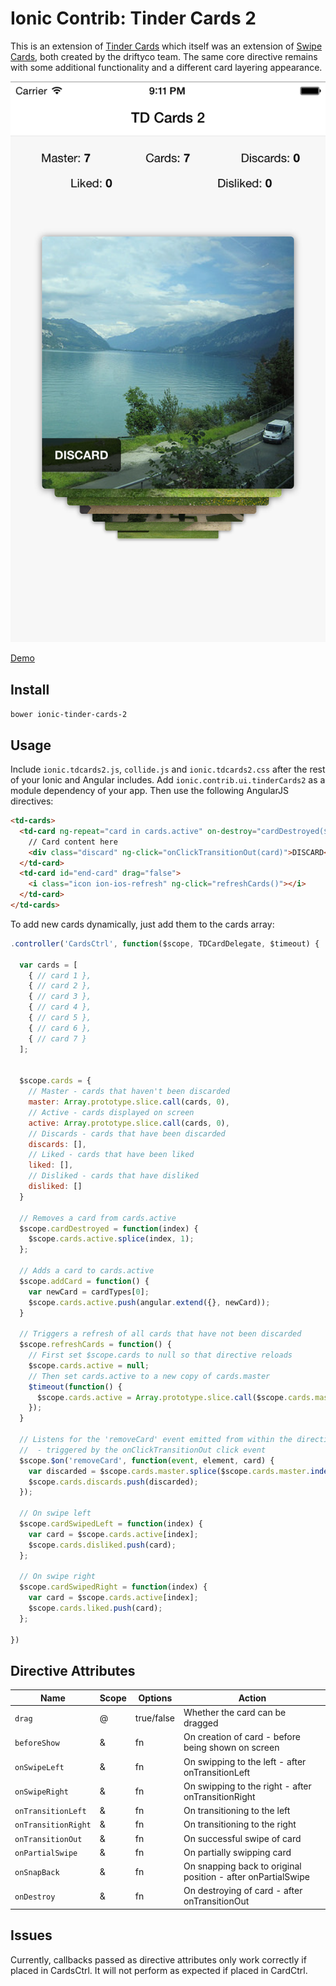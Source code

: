 Ionic Contrib: Tinder Cards 2
===================

This is an extension of [Tinder Cards](https://github.com/driftyco/ionic-ion-tinder-cards)
which itself was an extension of [Swipe Cards](https://github.com/driftyco/ionic-ion-swipe-cards),
both created by the driftyco team. The same core directive remains with some additional functionality and a different card layering appearance.

![Screenshot](screenshots/iphone.png)

[Demo](http://codepen.io/loringdodge/pen/BNmRrK)

## Install

`bower ionic-tinder-cards-2`

## Usage

Include `ionic.tdcards2.js`, `collide.js` and `ionic.tdcards2.css` after the rest of your Ionic and Angular includes. Add `ionic.contrib.ui.tinderCards2` as a module dependency of your app. Then use the following AngularJS directives:

```html
<td-cards>
  <td-card ng-repeat="card in cards.active" on-destroy="cardDestroyed($index)" on-swipe-left="cardSwipedLeft($index)" on-swipe-right="cardSwipedRight($index)">
    // Card content here
    <div class="discard" ng-click="onClickTransitionOut(card)">DISCARD</div>
  </td-card>
  <td-card id="end-card" drag="false">
    <i class="icon ion-ios-refresh" ng-click="refreshCards()"></i>
  </td-card>
</td-cards>

```

To add new cards dynamically, just add them to the cards array:

```javascript
.controller('CardsCtrl', function($scope, TDCardDelegate, $timeout) {

  var cards = [
    { // card 1 },
    { // card 2 },
    { // card 3 },
    { // card 4 },
    { // card 5 },
    { // card 6 },
    { // card 7 }
  ];


  $scope.cards = {
    // Master - cards that haven't been discarded
    master: Array.prototype.slice.call(cards, 0),
    // Active - cards displayed on screen
    active: Array.prototype.slice.call(cards, 0),
    // Discards - cards that have been discarded
    discards: [],
    // Liked - cards that have been liked
    liked: [],
    // Disliked - cards that have disliked
    disliked: []
  }

  // Removes a card from cards.active
  $scope.cardDestroyed = function(index) {
    $scope.cards.active.splice(index, 1);
  };

  // Adds a card to cards.active
  $scope.addCard = function() {
    var newCard = cardTypes[0];
    $scope.cards.active.push(angular.extend({}, newCard));
  }

  // Triggers a refresh of all cards that have not been discarded
  $scope.refreshCards = function() {
    // First set $scope.cards to null so that directive reloads
    $scope.cards.active = null;
    // Then set cards.active to a new copy of cards.master
    $timeout(function() {
      $scope.cards.active = Array.prototype.slice.call($scope.cards.master, 0);
    });
  }

  // Listens for the 'removeCard' event emitted from within the directive
  //  - triggered by the onClickTransitionOut click event
  $scope.$on('removeCard', function(event, element, card) {
    var discarded = $scope.cards.master.splice($scope.cards.master.indexOf(card), 1);
    $scope.cards.discards.push(discarded);
  });

  // On swipe left
  $scope.cardSwipedLeft = function(index) {
    var card = $scope.cards.active[index];
    $scope.cards.disliked.push(card);
  };

  // On swipe right
  $scope.cardSwipedRight = function(index) {
    var card = $scope.cards.active[index];
    $scope.cards.liked.push(card);
  };

})
```

## Directive Attributes

| Name                | Scope  | Options    | Action                                                        |
|---------------------|--------|------------|---------------------------------------------------------------|
| `drag`              | @      | true/false | Whether the card can be dragged                               |
| `beforeShow`        | &      | fn         | On creation of card - before being shown on screen            |
| `onSwipeLeft`       | &      | fn         | On swipping to the left - after onTransitionLeft              |
| `onSwipeRight`      | &      | fn         | On swipping to the right - after onTransitionRight            |
| `onTransitionLeft`  | &      | fn         | On transitioning to the left                                  |
| `onTransitionRight` | &      | fn         | On transitioning to the right                                 |
| `onTransitionOut`   | &      | fn         | On successful swipe of card                                   |
| `onPartialSwipe`    | &      | fn         | On partially swipping card |                                  |
| `onSnapBack`        | &      | fn         | On snapping back to original position - after onPartialSwipe  |
| `onDestroy`         | &      | fn         | On destroying of card - after onTransitionOut                 |

## Issues

Currently, callbacks passed as directive attributes only work correctly if placed in CardsCtrl. It will not perform as expected if placed in CardCtrl.
